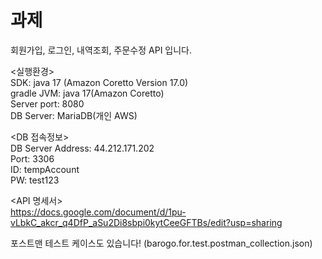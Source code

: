 # 과제
회원가입, 로그인, 내역조회, 주문수정 API 입니다.

<실행환경>  
SDK: java 17 (Amazon Coretto Version 17.0)  
gradle JVM: java 17(Amazon Coretto)  
Server port: 8080  
DB Server: MariaDB(개인 AWS)  

<DB 접속정보>  
DB Server Address: 44.212.171.202  
Port: 3306  
ID: tempAccount  
PW: test123  

<API 명세서>  
https://docs.google.com/document/d/1pu-vLbkC_akcr_q4DfP_aSu2Di8sbpi0kytCeeGFTBs/edit?usp=sharing


포스트맨 테스트 케이스도 있습니다! (barogo.for.test.postman_collection.json)
